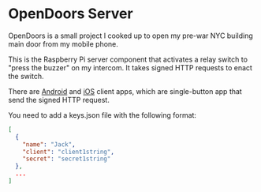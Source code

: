 OpenDoors Server
=================

OpenDoors is a small project I cooked up to open my pre-war NYC building main door from my mobile phone.

This is the Raspberry Pi server component that activates a relay switch to "press the buzzer" on my intercom. It takes signed HTTP requests to enact the switch.

There are [Android](https://github.com/skim1420/open-doors-android) and [iOS](https://github.com/skim1420/open-doors-ios) client apps, which are single-button app that send the signed HTTP request.

You need to add a keys.json file with the following format:

```json
[
  {
    "name": "Jack",
    "client": "client1string",
    "secret": "secret1string"
  },
  ...
]
